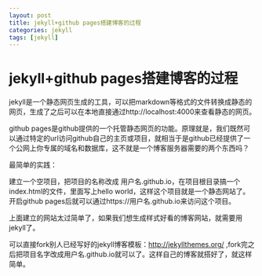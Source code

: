 ```yaml
---
layout: post
title: jekyll+github pages搭建博客的过程
categories: jekyll
tags: [jekyll]
---
```




# jekyll+github pages搭建博客的过程

jekyll是一个静态网页生成的工具，可以把markdown等格式的文件转换成静态的网页，生成了之后可以在本地直接通过http://localhost:4000来查看静态的网页。

github pages是github提供的一个托管静态网页的功能。原理就是，我们既然可以通过特定的url访问github自己的主页或项目，就相当于是github已经提供了一个公网上你专属的域名和数据库，这不就是一个博客服务器需要的两个东西吗？

最简单的实践：

建立一个空项目，把项目的名称改成 用户名.github.io，在项目根目录搞一个index.html的文件，里面写上hello world，这样这个项目就是一个静态网站了。开启github pages后就可以通过https://用户名.github.io来访问这个项目。



上面建立的网站太过简单了，如果我们想生成样式好看的博客网站，就需要用jekyll了。

可以直接fork别人已经写好的jekyll博客模板：http://jekyllthemes.org/ ,fork完之后把项目名字改成用户名.github.io就可以了。这样自己的博客就搭好了，就这样简单。




